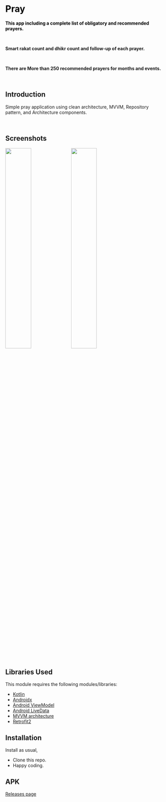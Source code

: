 <h1><span style="color: #000000;"><strong>Pray</strong></span></h1>
<p><span style="color: #000000;"><strong><span class="HwtZe" lang="en"><span class="jCAhz ChMk0b"><span class="ryNqvb">This app including a complete list of obligatory and recommended prayers.</span></span> 
    <p>&nbsp;</p>
  <span class="jCAhz ChMk0b"><span class="ryNqvb">Smart rakat count and dhikr count and follow-up of each prayer.</span></span>
    <p>&nbsp;</p>
  There are <span class="jCAhz ChMk0b"><span class="ryNqvb">More than 250 recommended prayers for months and events.</span></span></span></strong></span></p>
  <p>&nbsp;</p>
<h2 dir="auto" tabindex="-1" data-react-autofocus="true"><a id="user-content-introduction" class="anchor" tabindex="-1" href="https://github.com/OmneyaOsman/Movie-Zone#introduction"></a>Introduction</h2>
<p> Simple pray application using clean architecture, MVVM, Repository pattern, and Architecture components.</p>
<p>&nbsp;</p>
<h2 dir="auto" tabindex="-1" data-react-autofocus="true">Screenshots</h2>
<img src = "https://github.com/MostafaBorjali/Pray/assets/13332751/c224ca88-747b-4f9c-9b7c-4139e8e104dc" width = "40%"></img>           <img src = "https://github.com/MostafaBorjali/Pray/assets/13332751/a280592a-b30a-43a5-ba9d-8db5a29a72b3" width = "40%"></img>
<p>&nbsp;</p>
<h2 dir="auto" tabindex="-1">Libraries Used</h2>
<p dir="auto">This module requires the following modules/libraries:</p>
<ul dir="auto">
<li><a href="https://kotlinlang.org" rel="nofollow">Kotlin</a></li>
<li><a href="https://developer.android.com/jetpack/androidx" rel="nofollow">Androidx</a></li>
<li><a href="https://developer.android.com/topic/libraries/architecture/viewmodel" rel="nofollow">Android ViewModel</a></li>
<li><a href="https://developer.android.com/topic/libraries/architecture/livedata" rel="nofollow">Android LiveData</a></li>
<li><a href="https://developer.android.com/jetpack/docs/guide" rel="nofollow">MVVM architecture</a></li>
<li><a href="https://medium.com/mindorks/how-to-make-complex-requests-simple-with-rxjava-in-kotlin-ccec004c5d10" rel="nofollow">Retrofit2</a></li>
</ul>
<h2 dir="auto" tabindex="-1">Installation</h2>
<p dir="auto">Install as usual,</p>
<ul dir="auto">
<li>Clone this repo.</li>
<li>Happy coding.</li>
</ul>
<h2 dir="auto" tabindex="-1">APK</h2>
<p dir="auto"><a href="https://cafebazaar.ir/app/com.borjali.mostafa.pray" rel="nofollow">Releases page</a></p>
